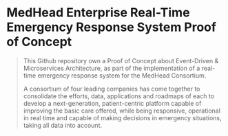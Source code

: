 # MedHead Enterprise Real-Time Emergency Response System Proof of Concept
> This Github repository own a Proof of Concept about Event-Driven & Microservices Architecture, as part of the implementation of a real-time emergency response system for the MedHead Consortium. 
>
> A consortium of four leading companies has come together to consolidate the efforts, data, applications and roadmaps of each to develop a next-generation, patient-centric platform capable of improving the basic care offered, while being responsive, operational in real time and capable of making decisions in emergency situations, taking all data into account.
